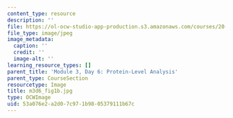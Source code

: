 ```yaml
---
content_type: resource
description: ''
file: https://ol-ocw-studio-app-production.s3.amazonaws.com/courses/20-109-laboratory-fundamentals-in-biological-engineering-spring-2010/53a076e2a2d07c971b9805379111b67c_m3d6_fig1b.jpg
file_type: image/jpeg
image_metadata:
  caption: ''
  credit: ''
  image-alt: ''
learning_resource_types: []
parent_title: 'Module 3, Day 6: Protein-Level Analysis'
parent_type: CourseSection
resourcetype: Image
title: m3d6_fig1b.jpg
type: OCWImage
uid: 53a076e2-a2d0-7c97-1b98-05379111b67c
---
```

